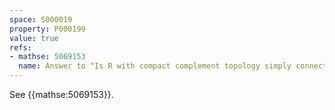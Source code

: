 ```yaml
---
space: S000019
property: P000199
value: true
refs:
- mathse: 5069153
  name: Answer to "Is R with compact complement topology simply connected?"
---
```


See {{mathse:5069153}}.
